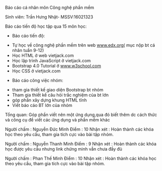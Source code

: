 Báo cáo cá nhân môn Công nghệ phần mềm

Sinh viên: Trần Hưng Nhật- MSSV:16021323

Báo cáo tiến độ học tập qua 15 môn học:
-	Báo cáo tiến độ:
+ Tự học về công nghệ phần mềm trên web www.edx.org( mục nộp bt cá nhân tuần 9-12)
+ Học HTML ở web vietjack.com
+ Học lập trình JavaScript ở vietjack.com
+ Bootstrap 4.0 Tutorial ở www.w3school.com
+ Học CSS ở vietjack.com

-	Báo cáo công việc nhóm:
+ tham gia thiết kế giao diện Bootstrap bt nhóm
+ Tham gia thiết kế câu hỏi trắc nghiệm của bt lớn
+ góp phần xây dựng khung HTML tĩnh 
+ Viết báo cáo BT lớn của nhóm
 
Tổng quan: Góp phần viết nên một ứng dụng,qua đó biết thêm dc cách thức và công cụ để viết các ứng dụng và phần mềm khác







Người chấm : Nguyễn Đức Minh
Điểm : 10
Nhận xét : Hoàn thành các khóa học theo yêu cầu, tham gia tích cực vào bài tập nhóm.

Người chấm : Nguyễn Thanh Minh
Điểm : 9
Nhận xét : Hoàn thành các khóa học được yêu cầu nhưng link chứng minh vẫn chưa đầy đủ

Người chấm : Phan Thế Minh
Điểm : 10 
Nhận xét : Hoàn thành các khóa học theo yêu cầu, tham gia tích cực vào bài tập nhóm.

